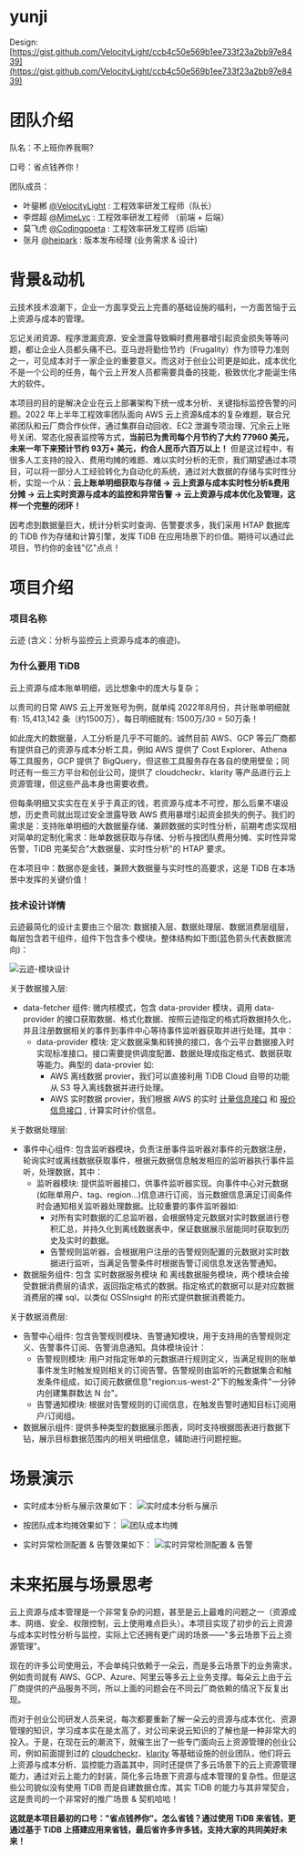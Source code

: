 # yunji
Design: [https://gist.github.com/VelocityLight/ccb4c50e569b1ee733f23a2bb97e8439](https://gist.github.com/VelocityLight/ccb4c50e569b1ee733f23a2bb97e8439)

# 团队介绍
队名：不上班你养我啊?

口号：省点钱养你！

团队成员：
- 叶鋆郴 [@VelocityLight](https://github.com/VelocityLight) : 工程效率研发工程师（队长）
- 李煜超 [@MimeLyc](https://github.com/MimeLyc) : 工程效率研发工程师 （前端 + 后端）
- 莫飞虎 [@Codingpoeta](https://github.com/Codingpoeta) : 工程效率研发工程师 (后端)
- 张月 [@heipark](https://github.com/heipark) : 版本发布经理 (业务需求 & 设计)

# 背景&动机
云技术技术浪潮下，企业一方面享受云上完善的基础设施的福利，一方面苦恼于云上资源与成本的管理。

忘记关闭资源、程序泄漏资源、安全泄露导致瞬时费用暴增引起资金损失等等问题，都让企业人员都头痛不已。亚马逊将勤俭节约（Frugality）作为领导力准则之一，可见成本对于一家企业的重要意义。而这对于创业公司更是如此，成本优化不是一个公司的任务，每个云上开发人员都需要具备的技能，极致优化才能诞生伟大的软件。

本项目的目的是解决企业在云上部署架构下统一成本分析、关键指标监控告警的问题。2022 年上半年工程效率团队面向 AWS 云上资源&成本的复杂难题，联合兄弟团队和云厂商合作伙伴，通过集群自动回收、EC2 泄漏专项治理、冗余云上账号关闭、常态化报表监控等方式，**当前已为贵司每个月节约了大约 77960 美元，未来一年下来预计节约 93万+ 美元，约合人民币六百万以上！** 但是这过程中，有很多人工支持的投入、费用均摊的难题、难以实时分析的无奈，我们期望通过本项目，可以将一部分人工经验转化为自动化的系统，通过对大数据的存储与实时性分析，实现一个从：**云上账单明细获取与存储 -> 云上资源与成本实时性分析&费用分摊 -> 云上实时资源与成本的监控和异常告警 -> 云上资源与成本优化及管理，这样一个完整的闭环！**

因考虑到数据量巨大，统计分析实时查询、告警要求多，我们采用 HTAP 数据库的 TiDB 作为存储和计算引擎，发挥 TiDB 在应用场景下的价值。期待可以通过此项目，节约你的金钱"亿"点点！

# 项目介绍
### 项目名称
云迹 (含义：分析与监控云上资源与成本的痕迹)。

### 为什么要用 TiDB
云上资源与成本账单明细，远比想象中的庞大与复杂；

以贵司的日常 AWS 云上开发账号为例，就单纯 2022年8月份，共计账单明细就有: 15,413,142 条（约1500万），每日明细就有: 1500万/30  = 50万条！

如此庞大的数据量，人工分析是几乎不可能的。诚然目前 AWS、GCP 等云厂商都有提供自己的资源与成本分析工具，例如 AWS 提供了 Cost Explorer、Athena 等工具服务，GCP 提供了 BigQuery，但这些工具服务存在各自的使用壁垒；同时还有一些三方平台和创业公司，提供了 cloudcheckr、klarity 等产品进行云上资源管理，但这些产品本身也需要收费。

但每条明细又实实在在关乎于真正的钱，若资源与成本不可控，那么后果不堪设想，历史贵司就出现过安全泄露导致 AWS 费用暴增引起资金损失的例子。我们的需求是：支持账单明细的大数据量存储、兼顾数据的实时性分析，前期考虑实现相对简单的定制化需求：账单数据获取与存储、分析与按团队费用分摊、实时性异常告警，TiDB 完美契合"大数据量、实时性分析"的 HTAP 要求。

在本项目中：数据亦是金钱，兼顾大数据量与实时性的高要求，这是 TiDB 在本场景中发挥的关键价值！

### 技术设计详情
云迹最简化的设计主要由三个层次: 数据接入层、数据处理层、数据消费层组层，每层包含若干组件，组件下包含多个模块。整体结构如下图(蓝色箭头代表数据流向)：

![云迹-模块设计](https://user-images.githubusercontent.com/8817953/196225446-339aeb44-3265-4bba-bb2e-e7493759c2c5.png)

关于数据接入层:
- data-fetcher 组件: 微内核模式，包含 data-provider 模块，调用 data-provider 的接口获取数据、格式化数据、按照云迹指定的格式将数据持久化，并且注册数据相关的事件到事件中心等待事件监听器获取并进行处理。其中：
  - data-provider 模块: 定义数据采集和转换的接口，各个云平台数据接入时实现标准接口。接口需要提供调度配置、数据处理成指定格式、数据获取等能力。典型的 data-provier 如:
    - AWS 离线数据 provier，我们可以直接利用 TiDB Cloud 自带的功能从 S3 导入离线数据并进行处理。
    - AWS 实时数据 provier，我们根据 AWS 的实时 [计量信息接口](https://docs.aws.amazon.com/zh_cn/cost-management/latest/userguide/ce-api-best-practices.html) 和 [报价信息接口](https://docs.aws.amazon.com/zh_cn/awsaccountbilling/latest/aboutv2/price-changes.html) , 计算实时计价信息。

关于数据处理层:
- 事件中心组件: 包含监听器模块，负责注册事件监听器对事件的元数据注册，轮询实时或离线数据获取事件，根据元数据信息触发相应的监听器执行事件监听，处理数据，其中：
  - 监听器模块: 提供监听器接口，供事件监听器实现。向事件中心对元数据(如账单用户、tag、region...)信息进行订阅，当元数据信息满足订阅条件时会通知相关监听器处理数据。比较重要的事件监听器如:
    - 对所有实时数据的汇总监听器，会根据特定元数据对实时数据进行卷积汇总，并持久化到离线数据表中，保证数据展示层能同时获取到历史及实时的数据。
    - 告警规则监听器，会根据用户注册的告警规则配置的元数据对实时数据进行监听，当满足告警条件时根据告警订阅信息发送告警通知。
- 数据服务组件: 包含 实时数据服务模块 和 离线数据服务模块，两个模块会接受数据消费层的请求，返回指定格式的数据。指定格式的数据可以是对应数据消费层的裸 sql，以类似 OSSInsight 的形式提供数据消费能力。

关于数据消费层:
- 告警中心组件: 包含告警规则模块、告警通知模块，用于支持用的告警规则定义、告警事件订阅、告警消息通知。具体模块设计：
  - 告警规则模块: 用户对指定账单的元数据进行规则定义，当满足规则的账单事件发生时触发规则相关的订阅告警。告警规则由监听的元数据集合和触发条件组成，如订阅元数据信息"region:us-west-2"下的触发条件"一分钟内创建集群数达 N 台"。
  - 告警通知模块: 根据对告警规则的订阅信息，在触发告警时通知目标订阅用户/订阅组。
- 数据展示组件: 提供多种类型的数据展示图表，同时支持根据图表进行数据下钻，展示目标数据范围内的相关明细信息，辅助进行问题挖掘。

# 场景演示
- 实时成本分析与展示效果如下：
![实时成本分析与展示](https://user-images.githubusercontent.com/8817953/196210717-a00d27ec-9035-4ec0-9abe-6c5c973b2332.png)

- 按团队成本均摊效果如下：
![团队成本均摊](https://user-images.githubusercontent.com/8817953/196210888-4e227263-dde0-4c32-8d73-fdd391879bc7.png)

- 实时异常检测配置 & 告警效果如下：
![实时异常检测配置 & 告警](https://user-images.githubusercontent.com/8817953/196212258-3a8bff27-3800-497c-893f-505c2b9b4603.png)

# 未来拓展与场景思考
云上资源与成本管理是一个非常复杂的问题，甚至是云上最难的问题之一（资源成本、网络、安全、权限控制，云上使用难点巨头）。本项目实现了初步的云上资源与成本实时性分析与监控，实际上它还拥有更广阔的场景——"多云场景下云上资源管理"。

现在的许多公司使用云，不会单纯只依赖于一朵云，而是多云场景下的业务需求，例如贵司就有 AWS、GCP、Azure、阿里云等多云上业务支撑。每朵云上由于云厂商提供的产品服务不同，所以上面的问题会在不同云厂商依赖的情况下反复出现。

而对于创业公司研发人员来说，每次都要重新了解一朵云的资源与成本优化、资源管理的知识，学习成本实在是太高了，对公司来说云知识的了解也是一种非常大的投入。于是，在现在云的潮流下，就催生出了一些专门面向云上资源管理的创业公司，例如前面提到过的 [cloudcheckr](https://cloudcheckr.com/)、[klarity](https://klarity.nordcloud.com/) 等基础设施的创业团队，他们将云上资源与成本分析、监控能力涵盖其中，同时还提供了多云场景下的云上资源管理能力，通过对云上能力的封装，简化多云场景下资源与成本管理的复杂性。但是这些公司貌似没有使用 TiDB 而是自建数据仓库，其实 TiDB 的能力与其非常契合，这是贵司的一个非常好的推广场景 & 契机哈哈！

**这就是本项目最初的口号："省点钱养你"。怎么省钱？通过使用 TiDB 来省钱，更通过基于 TiDB 上搭建应用来省钱，最后省许多许多钱，支持大家的共同美好未来！** 
